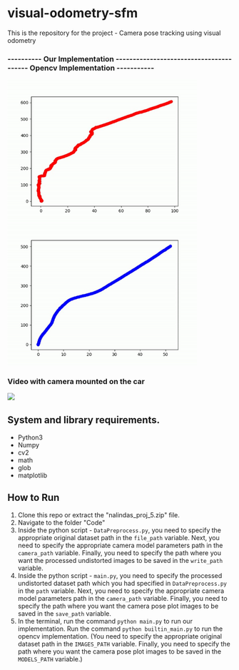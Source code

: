 # visual-odometry-sfm
This is the repository for the project - Camera pose tracking using visual odometry
### ---------- Our Implementation ---------------------------------------- Opencv Implementation -----------
<img src = "images/ezgif-2-00af70c21a58.gif" width="425" /> <img src = "images/ezgif-2-03fdbb64fe15.gif" width="425" />
### Video with camera mounted on the car
<img src = "images/ezgif-2-473ec8ec4082.gif">


## System and library requirements.
 - Python3
 - Numpy
 - cv2
 - math
 - glob
 - matplotlib
 
## How to Run
1. Clone this repo or extract the "nalindas_proj_5.zip" file. <br>
2. Navigate to the folder "Code" <br>
3. Inside the python script - `DataPreprocess.py`, you need to specify the appropriate original dataset path in the `file_path` variable. Next, you need to specify the appropriate camera model parameters path in the `camera_path` variable. Finally, you need to specify the path where you want the processed undistorted images to be saved in the `write_path` variable. 
4. Inside the python script - `main.py`, you need to specify the processed undistorted dataset path which you had specified in `DataPreprocess.py` in the `path` variable. Next, you need to specify the appropriate camera model parameters path in the `camera_path` variable. Finally, you need to specify the path where you want the camera pose plot images to be saved in the `save_path` variable. 
5. In the terminal, run the command `python main.py` to run our implementation. Run the command `python builtin_main.py` to run the opencv implementation. (You need to specify the appropriate original dataset path in the `IMAGES_PATH` variable. Finally, you need to specify the path where you want the camera pose plot images to be saved in the `MODELS_PATH` variable.)

